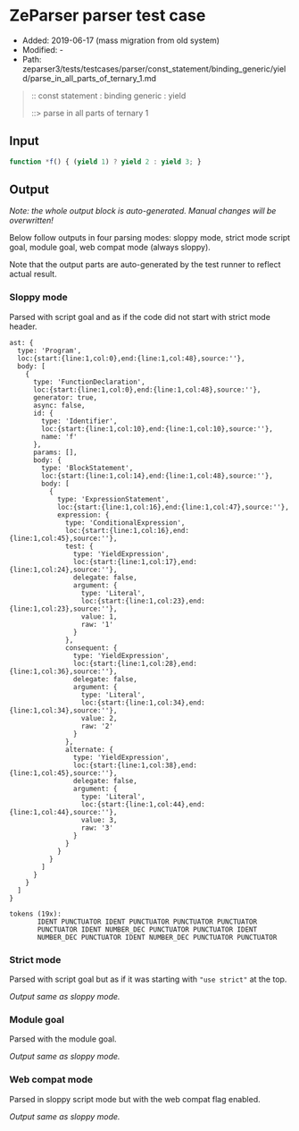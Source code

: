 # ZeParser parser test case

- Added: 2019-06-17 (mass migration from old system)
- Modified: -
- Path: zeparser3/tests/testcases/parser/const_statement/binding_generic/yield/parse_in_all_parts_of_ternary_1.md

> :: const statement : binding generic : yield
>
> ::> parse in all parts of ternary 1

## Input

`````js
function *f() { (yield 1) ? yield 2 : yield 3; }
`````

## Output

_Note: the whole output block is auto-generated. Manual changes will be overwritten!_

Below follow outputs in four parsing modes: sloppy mode, strict mode script goal, module goal, web compat mode (always sloppy).

Note that the output parts are auto-generated by the test runner to reflect actual result.

### Sloppy mode

Parsed with script goal and as if the code did not start with strict mode header.

`````
ast: {
  type: 'Program',
  loc:{start:{line:1,col:0},end:{line:1,col:48},source:''},
  body: [
    {
      type: 'FunctionDeclaration',
      loc:{start:{line:1,col:0},end:{line:1,col:48},source:''},
      generator: true,
      async: false,
      id: {
        type: 'Identifier',
        loc:{start:{line:1,col:10},end:{line:1,col:10},source:''},
        name: 'f'
      },
      params: [],
      body: {
        type: 'BlockStatement',
        loc:{start:{line:1,col:14},end:{line:1,col:48},source:''},
        body: [
          {
            type: 'ExpressionStatement',
            loc:{start:{line:1,col:16},end:{line:1,col:47},source:''},
            expression: {
              type: 'ConditionalExpression',
              loc:{start:{line:1,col:16},end:{line:1,col:45},source:''},
              test: {
                type: 'YieldExpression',
                loc:{start:{line:1,col:17},end:{line:1,col:24},source:''},
                delegate: false,
                argument: {
                  type: 'Literal',
                  loc:{start:{line:1,col:23},end:{line:1,col:23},source:''},
                  value: 1,
                  raw: '1'
                }
              },
              consequent: {
                type: 'YieldExpression',
                loc:{start:{line:1,col:28},end:{line:1,col:36},source:''},
                delegate: false,
                argument: {
                  type: 'Literal',
                  loc:{start:{line:1,col:34},end:{line:1,col:34},source:''},
                  value: 2,
                  raw: '2'
                }
              },
              alternate: {
                type: 'YieldExpression',
                loc:{start:{line:1,col:38},end:{line:1,col:45},source:''},
                delegate: false,
                argument: {
                  type: 'Literal',
                  loc:{start:{line:1,col:44},end:{line:1,col:44},source:''},
                  value: 3,
                  raw: '3'
                }
              }
            }
          }
        ]
      }
    }
  ]
}

tokens (19x):
       IDENT PUNCTUATOR IDENT PUNCTUATOR PUNCTUATOR PUNCTUATOR
       PUNCTUATOR IDENT NUMBER_DEC PUNCTUATOR PUNCTUATOR IDENT
       NUMBER_DEC PUNCTUATOR IDENT NUMBER_DEC PUNCTUATOR PUNCTUATOR
`````

### Strict mode

Parsed with script goal but as if it was starting with `"use strict"` at the top.

_Output same as sloppy mode._

### Module goal

Parsed with the module goal.

_Output same as sloppy mode._

### Web compat mode

Parsed in sloppy script mode but with the web compat flag enabled.

_Output same as sloppy mode._
